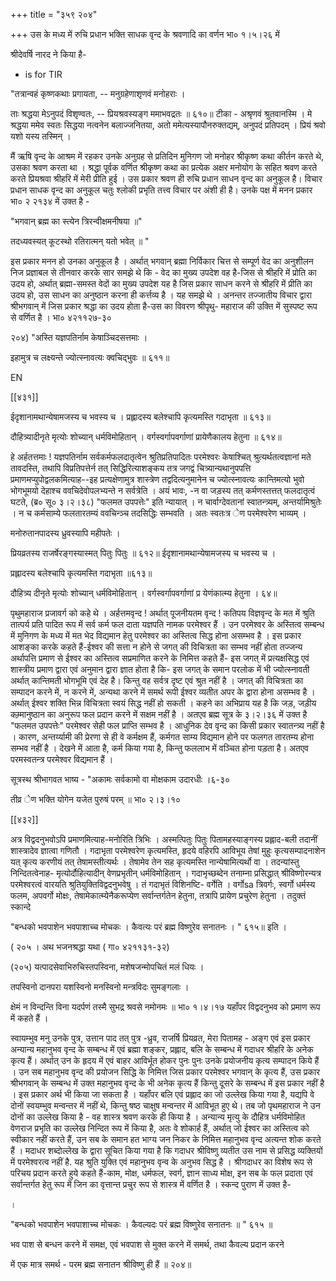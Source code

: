 +++
title = "३५९ २०४"

+++
उस के मध्य में रुचि प्रधान भक्ति साधक वृन्द के श्रवणादि का वर्णन भा० १।५।२६ में 

श्रीदेवर्षि नारद ने किया है- 

* is for TIR 

"तत्रान्वहं कृष्णकथाः प्रगायता, -- मनुग्रहेणाशृणवं मनोहराः । 

ताः श्रद्धया मेऽनुपदं विशृण्वतः, -- प्रियश्रवस्यङ्ग ममाभवद्रतः ॥ ६१०॥ टीका - अश्रृणवं श्रुतवानस्मि । मे श्रद्धया ममेव स्वतः सिद्धया नत्वनेन बलाज्जनितया, अतो ममेत्यस्यापौनरुक्तद्यम्, अनुपदं प्रतिपदम् । प्रियं श्रवो यशो यस्य तस्मिन् । 

मैं ऋषि वृन्द के आश्रम में रहकर उनके अनुग्रह से प्रतिदिन मुनिगण जो मनोहर श्रीकृष्ण कथा कीर्तन करते थे, उसका श्रवण करता था । श्रद्धा पूर्वक वर्णित श्रीकृष्ण कथा का प्रत्येक अक्षर मनोयोग के सहित श्रवण करते करते प्रियश्रवा श्रीहरि में मेरी प्रीति हुई । उस प्रकार श्रवण ही रुचि प्रधान साधन वृन्द का अनुकूल है। विचार प्रधान साधक वृन्द का अनुकूल चतुः श्लोकी प्रभृति तत्त्व विचार पर अंशी ही है। उनके पक्ष में मनन प्रकार भा० २ २१३४ में उक्त है - 

"भगवान् ब्रह्म का स्त्येन त्रिरन्वीक्षमनीषया ॥" 

तदध्यवस्यत् कूटस्थो रतिरात्मन् यतो भवेत् ॥ " 

इस प्रकार मनन हो उनका अनुकूल है । अर्थात् भगवान् ब्रह्मा निर्विकार चित्त से सम्पूर्ण वेद का अनुशीलन निज प्रज्ञाबल से तीनवार करके सार समझे थे कि - वेद का मुख्य उपदेश वह है-जिस से श्रीहरि में प्रोति का उदय हो, अर्थात् ब्रह्मा-समस्त वेदों का मुख्य उपदेश यह है जिस प्रकार साधन करने से श्रीहरि में प्रीति का उदय हो, उस साधन का अनुष्ठान करना ही कर्त्तव्य है । यह समझे थे । अनन्तर तज्जातीय विचार द्वारा श्रीभगवान् में जिस प्रकार श्रद्धा का उदय होता है-उस का विवरण श्रीपृथु- महाराज की उक्ति में सुस्पष्ट रूप से वर्णित है । भा० ४२११२७-३० 

२०४) "अस्ति यज्ञपतिर्नाम केषाञ्चिदसत्तमाः । 

इहामुत्र च लक्ष्यन्ते ज्योत्स्नावत्यः क्वचिद्भुवः ॥ ६११॥ 



EN 

[[४३१]]

ईदृशानामथान्येषामजस्य च भवस्य च । प्रह्लादस्य बलेश्चापि कृत्यमस्ति गदाभृता ॥ ६१३॥ 

दौहित्र्यादीनृते मृत्योः शोच्यान् धर्मविमोहितान् । वर्गस्वर्गापवर्गाणां प्रायेणैकालय हेतुना ॥ ६१४॥ 

हे अर्हतत्तमाः ! यज्ञपतिर्नाम सर्वकर्मफलदातृत्वेन श्रुतिप्रतिपादितः परमेश्वरः केषाश्चित् श्रुत्यर्थतत्वज्ञानां मते तावदस्ति, तथापि विप्रतिपत्तेर्न तत् सिद्धिरित्याशङ्कय तत्र जगद्वं चित्र्यान्यथानुपपत्ति प्रमाणमप्युपोद्वलकमित्याह--इह प्रत्यक्षेणामुत्र शास्त्रेण तद्वदित्यनुमानेन च ज्योत्स्नावत्यः कान्तिमत्यो भुवो भोगभूमयो देहाश्च ववचिदेवोपलभ्यन्ते न सर्वत्रेति । अयं भावः, -न वा जड़स्य तत् कर्मणस्तत्तत् फलदातृत्वं घटते, (ब्र० सू० ३।२।३८) "फलमत उपपत्तेः" इति न्यायात् । न चार्वाग्देवतानां स्वातन्त्र्यम्, अन्तर्यामिश्रुतेः । न च कर्मसाम्ये फलतारतम्यं ववचिन्ञ्च तदसिद्धिः सम्भवति । अतः स्वतःत्र ेण परमेश्वरेण भाव्यम् । 

मनोरुतानपादस्य ध्रुवस्यापि महीपतेः । 

प्रियव्रतस्य राजर्षेरङ्गस्यास्मत् पितुः पितुः ॥ ६१२॥ ईदृशानामथान्येषामजस्य च भवस्य च । 

प्रह्लादस्य बलेश्चापि कृत्यमस्ति गदाभृता ॥६१३॥ 

दौहित्र्य दीनृते मृत्योः शोच्यान् धर्मविमोहितान् । वर्गस्वर्गापवर्गाणां प्र येणंकात्म्य हेतुना । ६४॥ 

पृथुमहाराज प्रजावर्ग को कहे थे । अर्हत्तमवृन्द ! अर्थात् पूजनीयतम वृन्द ! कतिपय विज्ञवृन्द के मत में श्रुति तात्पर्य प्रति पादित रूप में सर्व कर्म फल दाता यज्ञपति नामक परमेश्वर हैं । उन परमेश्वर के अस्तित्व सम्बन्ध में मुनिगण के मध्य में मत भेद विद्यमान हेतु परमेश्वर का अस्तित्व सिद्ध होना असम्भव है । इस प्रकार आशङ्का करके कहते हैं-ईश्वर की सत्ता न होने से जगत् की विचित्रता का सम्भव नहीं होता तज्जन्य अर्थापत्ति प्रमाण से ईश्वर का अस्तित्व सप्रमाणित करने के निमित्त कहते हैं- इस जगत् में प्रत्यक्षसिद्ध एवं शास्त्रीय प्रमाण द्वारा एवं अनुमान द्वारा ज्ञात होता है कि- इस जगत् के समान परलोक में भी ज्योत्स्नावती अर्थात् कान्तिमती भोगभूमि एवं देह है। किन्तु वह सर्वत्र दृष्ट एवं श्रुत नहीं है । जगत् की विचित्रता का सम्पादन करने में, न करने में, अन्यथा करने में समर्थ रूपी ईश्वर व्यतीत अपर के द्वारा होना असम्भव है । अर्थात् ईश्वर शक्ति भिन्न विचित्रता स्वयं सिद्ध नहीं हो सकती । कहने का अभिप्राय यह है कि जड़, जड़ीय कम्र्मानुष्ठान का अनुरूप फल प्रदान करने में सक्षम नहीं है । अतएव ब्रह्म सूत्र के ३।२।३६ में उक्त है "फलमत उपपत्तेः" परमेश्वर सेही फल प्राप्ति सम्भव है । आधुनिक देव वृन्द का किसी प्रकार स्वातन्त्र्य नहीं है । कारण, अन्तर्य्यामी की प्रेरणा से ही वे कर्मक्षम हैं, कर्मगत साम्य विद्यमान होने पर फलगत तारतम्य होना सम्भव नहीं है । देखने में आता है, कर्म किया गया है, किन्तु फललाभ में वञ्चित होना पड़ता है। अतएव परमस्वतन्त्र परमेश्वर विद्यमान हैं । 

सूत्रस्थ श्रीभागवत भाष्य - "अकामः सर्वकामो वा मोक्षकाम उदारधीः ।६-३० 

तीव्र ेण भक्ति योगेन यजेत पुरुषं परम् ॥ भा० २।३।१० 

[[४३२]] 

अत्र विद्वदनुभवोऽपि प्रमाणमित्याह-मनोरिति त्रिभिः । अस्मत्पितुः पितुः पितामहस्याङ्गस्य प्रह्लाद-बली तदानीं शास्त्रादेव ज्ञात्वा गणितौ । गदाभृता परमेश्वरेण कृत्यमस्ति, हृदये वहिरपि आविभूय तेषां मुहुः कृत्यसम्पादनाशेन यत् कृत्य करणीयं तत् तेषामस्तीत्यर्थः । तेषामेव तेन सह कृत्यमस्ति नान्येषामित्यर्थो वा । तदन्यांस्तु निन्दितत्वेनाह- मृत्योर्दौहित्यादीन् वेणप्रभृतीन् धर्मविमोहितान् । गदाभृच्छब्देन तनाम्ना प्रसिद्धात् श्रीविष्णोरन्यत्र परमेश्वरत्वं वारयति श्रुतियुक्तिविद्वदनुभवेषु । तं गदाभृतं विशिनष्टि- वर्गेति । वर्गोsa त्रिवर्गः, स्वर्गो धर्मस्य फलम, अपवर्गो मोक्षः, तेषामेकात्म्येनैकरूप्येण सर्वान्तर्गतेन हेतुना, तत्रापि प्रायेण प्रचुरेण हेतुना । तदुक्तं स्कान्दे 

"बन्धको भवपाशेन भवपाशाच्च मोचकः । कैवत्यः परं ब्रह्म विष्णुरेव सनातनः । " ६१५॥ इति । 

( २०५ । अथ भजनश्रद्धा यथा ( गा० ४२११३१-३२) 

(२०५) यत्पादसेवाभिरुचिस्तपस्विना, मशेषजन्मोपचितं मलं धियः । 

तपस्विनो दानपरा यशस्विनो मनस्विनो मन्त्रविदः सुमङ्गलाः । 

क्षेमं न विन्दन्ति विना यदर्पणं तस्मै सुभद्र श्रवसे नमोनमः ॥ भा० १।४।१७ यहाँपर विद्वदनुभव को प्रमाण रूप में कहते हैं । 

स्वायम्भुव मनु उनके पुत्र, उत्तान पाद तत् पुत्र -ध्रुव, राजर्षि प्रियव्रत, मेरा पितामह - अङ्ग एवं इस प्रकार अन्यान्य महानुभव वृन्द के सम्बन्ध में एवं ब्रह्मा शङ्कर, प्रह्लाद, बलि के सम्बन्ध में गदाधर श्रीहरि के अनेक कृत्य हैं। अर्थात् उन के हृदय में एवं बाहर आविर्भूत होकर पुनः पुनः उनके प्रयोजनीय कृत्य सम्पादन किये हैं । उन सब महानुभव वृन्द की प्रयोजन सिद्धि के निमित्त जिस प्रकार परमेश्वर भगवान् के कृत्य हैं, उस प्रकार श्रीभगवान् के सम्बन्ध में उक्त महानुभव वृन्द के भी अनेक कृत्य हैं किन्तु दूसरे के सम्बन्ध में इस प्रकार नहीं है । इस प्रकार अर्थ भी किया जा सकता है । यहाँपर बलि एवं प्रह्लाद का जो उल्लेख किया गया है, यद्यपि वे दोनों स्वयम्भुव मन्वन्तर में नहीं थे, किन्तु षष्ठ चाक्षुष मन्वन्तर में आविभूत हुए थे। तब जो पृथमहाराज ने उन दोनों का उल्लेख किया है - वह शास्त्र श्रवण करके ही किया है । अन्यान्य मृत्यु के दौहित्र धर्मविमोहित वेणराज प्रभृति का उल्लेख निन्दित रूप में किया है, अतः वे शोकार्ह हैं, अर्थात् जो ईश्वर का अस्तित्व को स्वीकार नहीं करते हैं, उन सब के समान हत भाग्य जन निकर के निमित्त महानुभव वृन्द अत्यन्त शोक करते हैं । मदाधर शब्दोल्लेख के द्वारा सूचित किया गया है कि गदाधर श्रीविष्णु व्यतीत उस नाम से प्रसिद्ध व्यक्तियों में परमेश्वरत्व नहीं है. यह श्रुति युक्ति एवं महानुभव वृन्व के अनुभव सिद्ध है । श्रीगदाधर का विशेष रूप से परिचय प्रदान करते हुये कहते हैं-काम, मोक्ष, धर्मफल, स्वर्ग, ज्ञान साध्य मोक्ष, इन सब के फल प्रदाता एवं सर्वान्तर्गत हेतु रूप में जिन का वृत्तान्त प्रचुर रूप से शास्त्र में वर्णित है । स्कन्द पुराण में उक्त है- 

। 

"बन्धको भवपाशेन भवपाशाच्च मोचकः । कैवल्यदः परं ब्रह्म विष्णुरेव सनातनः ॥ " ६१५ ॥ 

भव पाश से बन्धन करने में समक्ष, एवं भवपाश से मुक्त करने में समर्थ, तथा कैवल्य प्रदान करने 

में एक मात्र समर्थ - परम ब्रह्म सनातन श्रीविष्णु ही हैं ॥ २०४॥ 
